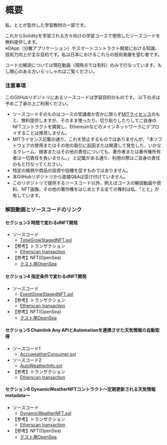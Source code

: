 # 概要
私、ととが製作した学習教材の一部です。  

これからSolidityを学習される方々向けの学習コースで使用したソースコードを無料提供します。  
※DApp（分散アプリケーション）やスマートコントラクト開発における知識、技術力向上が主な目的です。私は日本におけるこれらの技術発展を望む者です。

コードの解説については現在動画（現時点では有料）のみで行なっています。もし関心のある方いらっしゃればご覧ください。
  
  

### 注意事項
このGitHubリポジトリにあるソースコードは学習目的のものです。  以下の点は予めご了承の上ご利用ください。
  - ソースコードそのものはコースの受講者か否かに限らず[MITライセンス](https://github.com/toto-1010/dNFT-chainlink-basics/blob/main/LICENSE)のもと、無料提供しますが、そのまま使ったり、切り貼りしたりしてご自身のNFTコントラクトを開発し、Ethereumなどのメインネットワークにデプロイすることは推奨しません。  
  - MITライセンス記載の通り、これを禁止するものではありませんが、「本ソフトウェアの使用またはその他の取引に起因または関連して発生した、いかなるクレーム、損害またはその他の責任についても、著作者または著作権所有者は一切責任を負いません。」 と記載がある通り、利用の際はご自身の責任のもと行なってください。 
  - 特定の銘柄や商品の投資や投機を促すものではありません。  
  - 本GitHubリポジトリから直接Q&Aは受け付けていません。  
  - このリポジトリで提供するソースコード以外、例えばコースの解説動画や資料、NFT画像、その他の著作権をはじめとする全ての権利は私、「とと」が有しています。  
  
  

### 解説動画とソースコードのリンク

#### セクション3 時間で変わるdNFT開発
- ソースコード
  - [TimeGrowStagedNFT.sol](https://github.com/toto-1010/dNFT-chainlink-basics/tree/main/contracts/completeCode/TimeGrowStagedNFT.sol "TimeGrowStagedNFT.sol")  
- 【参考】トランザクション
  - [Etherscan transaction](https://goerli.etherscan.io/address/0x23490B2e8003Df61741D71f749bF41CDaA3B2c30 "TimeGrowStagedNFT transactions")  
- 【参考】NFT(OpenSea)
  - [テスト用OpenSea](https://testnets.opensea.io/collection/timegrowstagednft-v2 "TimeGrowStagedNFT NFT")


#### セクション4 指定条件で変わるdNFT開発
- ソースコード
  - [EventGrowStagedNFT.sol](https://github.com/toto-1010/dNFT-chainlink-basics/tree/main/contracts/completeCode/EventGrowStagedNFT.sol "EventGrowStagedNFT.sol")  
- 【参考】トランザクション
  - [Etherscan transaction](https://goerli.etherscan.io/address/0x9a2a77ea65bd17e699a1f754b778dc6c8c763381 "EventGrowStagedNFT transactions")  
- 【参考】NFT(OpenSea)
  - [テスト用OpenSea](https://testnets.opensea.io/collection/eventgrowstagednft "EventGrowStagedNFT NFT")


#### セクション5 Chainlink Any APIとAutomationを連携させた天気情報の自動取得
- ソースコード1
  - [AccuweatherConsumer.sol](https://github.com/toto-1010/dNFT-chainlink-basics/tree/main/contracts/completeCode/AccuweatherConsumer.sol "AccuweatherConsumer.sol")  
- ソースコード2
  - [AutoWeatherInfo.sol](https://github.com/toto-1010/dNFT-chainlink-basics/tree/main/contracts/completeCode/AutoWeatherInfo.sol "AutoWeatherInfo.sol")  
- 【参考】トランザクション
  - [Etherscan transaction](https://goerli.etherscan.io/address/0x901BBb1F0868F67B1c927a97fF158f03c143a0E8 "AutoWeatherInfo transactions")  


#### セクション6 DynamicWeatherNFTコントラクト〜定期更新される天気情報metadata〜
- ソースコード
  - [DynamicWeatherNFT.sol](https://github.com/toto-1010/dNFT-chainlink-basics/tree/main/contracts/completeCode/DynamicWeatherNFT.sol "DynamicWeatherNFT.sol")  
- 【参考】トランザクション
  - [Etherscan transaction](https://goerli.etherscan.io/address/0x9FF96Cf393725A85cf3b11A209973779B21CE1b2 "DynamicWeatherNFT transactions")  
- 【参考】NFT(OpenSea)
  - [テスト用OpenSea](https://testnets.opensea.io/collection/dynamicweathernft-dj0r6qrnqa "DynamicWeatherNFT NFT")
